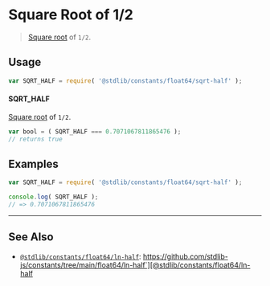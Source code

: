 <!--

@license Apache-2.0

Copyright (c) 2018 The Stdlib Authors.

Licensed under the Apache License, Version 2.0 (the "License");
you may not use this file except in compliance with the License.
You may obtain a copy of the License at

   http://www.apache.org/licenses/LICENSE-2.0

Unless required by applicable law or agreed to in writing, software
distributed under the License is distributed on an "AS IS" BASIS,
WITHOUT WARRANTIES OR CONDITIONS OF ANY KIND, either express or implied.
See the License for the specific language governing permissions and
limitations under the License.

-->

# Square Root of 1/2

> [Square root][@stdlib/math/base/special/sqrt] of `1/2`.

<section class="usage">

## Usage

```javascript
var SQRT_HALF = require( '@stdlib/constants/float64/sqrt-half' );
```

#### SQRT_HALF

[Square root][@stdlib/math/base/special/sqrt] of `1/2`.

```javascript
var bool = ( SQRT_HALF === 0.7071067811865476 );
// returns true
```

</section>

<!-- /.usage -->

<section class="examples">

## Examples

<!-- TODO: better example -->

<!-- eslint no-undef: "error" -->

```javascript
var SQRT_HALF = require( '@stdlib/constants/float64/sqrt-half' );

console.log( SQRT_HALF );
// => 0.7071067811865476
```

</section>

<!-- /.examples -->

<!-- Section for related `stdlib` packages. Do not manually edit this section, as it is automatically populated. -->

<section class="related">

* * *

## See Also

-   [`@stdlib/constants/float64/ln-half`][@stdlib/constants/float64/ln-half]: https://github.com/stdlib-js/constants/tree/main/float64/ln-half`][@stdlib/constants/float64/ln-half

</section>

<!-- /.related -->

<!-- Section for all links. Make sure to keep an empty line after the `section` element and another before the `/section` close. -->

<section class="links">

[@stdlib/math/base/special/sqrt]: https://github.com/stdlib-js/math-base-special-sqrt

<!-- <related-links> -->

[@stdlib/constants/float64/ln-half]: https://github.com/stdlib-js/constants/tree/main/float64/ln-half

<!-- </related-links> -->

</section>

<!-- /.links -->
